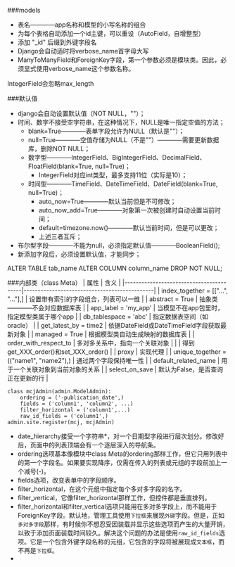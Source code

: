 ###models
- 表名————app名称和模型的小写名称的组合
- 为每个表格自动添加一个id主键，可以重设（AutoField，自增整型）
- 添加 "_id" 后缀到外键字段名
- Django会自动适时将verbose_name首字母大写
- ManyToManyField和ForeignKey字段，第一个参数必须是模块类。因此，必须显式使用verbose_name这个参数名称。

IntegerField会忽略max_length

###默认值
- django会自动设置默认值（NOT NULL，""）；
- 时间、数字不接受空字符串，在这种情况下，NULL是唯一指定空值的方法；
    + blank=True————表单字段允许为NULL（默认是""）；
    + null=True————空值存储为NULL（不是""）————需要更新数据库，删除NOT NULL；
    + 数字型————IntegerField、BigIntegerField、DecimalField、FloatField(blank=True, null=True)；
        * IntegerField对应int类型，最多支持11位（实际是10）；
    + 时间型————TimeField、DateTimeField、DateField(blank=True, null=True)；
        * auto_now=True————默认当前但是不可修改；
        * auto_now_add=True————对象第一次被创建时自动设置当前时间；
        * default=timezone.now()————默认当前时间，但是可以更改；
        * 上述三者互斥；
- 布尔型字段————不能为null，必须指定默认值————BooleanField();
- 新添加字段后，必须设置默认值，才能同步；

ALTER TABLE tab_name ALTER COLUMN column_name DROP NOT NULL;

###内部类（class Meta）
|                   属性                  |                     含义                     |
|-----------------------------------------|----------------------------------------------|
| index_together = [["...", "..."],]      | 设置带有索引的字段组合，列表可以一维         |
| abstract = True                         | 抽象类————不会对应数据库表                   |
| app_label = 'my_app'                    | 当模型不在app包里时，指定模型类属于哪个app   |
| db_tablespace = 'abc'                   | 指定数据表空间（如oracle）                   |
| get_latest_by = time2                   | 依据DateField或DateTimeField字段获取最新对象 |
| managed = True                          | 根据模型类自动生成映射的数据库表             |
| order_with_respect_to                   | 多对多关系中，指向一个关联对象               |
|                                         | 得到get_XXX_order()和set_XXX_order()         |
| proxy                                   | 实现代理                                     |
| unique_together = (("name1", "name2"),) | 通过两个字段保持唯一性                       |
| default_related_name                    | 用于一个关联对象到当前对象的关系             |
| select_on_save                          | 默认为False，是否查询正在更新的行            |


```
class mcjAdmin(admin.ModelAdmin):
    ordering = ('-publication_date',)
    fields = ('column1', 'column2', ...)
    filter_horizontal = ('column1',...)
    raw_id_fields = ('column1',)
admin.site.register(mcj, mcjAdmin)
```
- date_hierarchy接受一个字符串*，对一个日期型字段进行层次划分。修改好后，页面中的列表顶端会有一个逐层深入的导航条。
- ordering选项基本像模块中class Meta的ordering那样工作，但它只用列表中的第一个字段名。如果要实现降序，仅需在传入的列表或元组的字段前加上一个减号(-)。
- fields选项，改变表单中的字段顺序。  
- filter_horizontal，在这个元组中指定每个多对多字段的名字。
- filter_vertical，它像filter_horizontal那样工作，但控件都是垂直排列。
- filter_horizontal和filter_vertical选项只能用在多对多字段上，而不能用于ForeignKey字段。默认地，管理工具使用`下拉框`来展现`外键`字段。但是，正如`多对多字段`那样，有时候你不想忍受因装载并显示这些选项而产生的大量开销，以致于添加页面装载时间较久。解决这个问题的办法是使用`raw_id_fields`选项。它是一个包含外键字段名称的元组，它包含的字段将被展现成`文本框`，而不再是`下拉框`。
-   